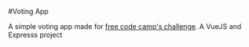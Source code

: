 #Voting App

A simple voting app made for [free code camp's challenge](https://www.freecodecamp.org/challenges/build-a-voting-app).
A VueJS and Expresss project
